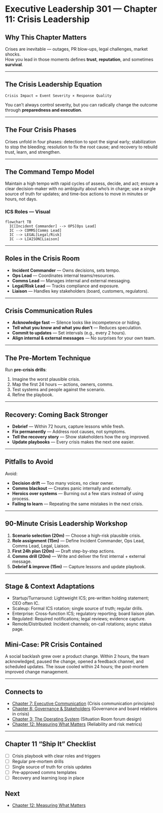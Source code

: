 # Executive Leadership 301 — Chapter 11: Crisis Leadership

## Why This Chapter Matters
Crises are inevitable — outages, PR blow-ups, legal challenges, market shocks.  
How you lead in those moments defines **trust**, **reputation**, and sometimes **survival**.

---

## The Crisis Leadership Equation
```
Crisis Impact = Event Severity × Response Quality
```
You can’t always control severity, but you can radically change the outcome through **preparedness and execution**.

---

## The Four Crisis Phases
Crises unfold in four phases: detection to spot the signal early; stabilization to stop the bleeding; resolution to fix the root cause; and recovery to rebuild trust, learn, and strengthen.

---

## The Command Tempo Model
Maintain a high tempo with rapid cycles of assess, decide, and act; ensure a clear decision-maker with no ambiguity about who’s in charge; use a single source of truth for updates; and time-box actions to move in minutes or hours, not days.

### ICS Roles — Visual
```mermaid
flowchart TB
  IC[Incident Commander] --> OPS[Ops Lead]
  IC --> COMMS[Comms Lead]
  IC --> LEGAL[Legal/Risk]
  IC --> LIAISON[Liaison]
```

---

## Roles in the Crisis Room
- **Incident Commander** — Owns decisions, sets tempo.
- **Ops Lead** — Coordinates internal teams/resources.
- **Comms Lead** — Manages internal and external messaging.
- **Legal/Risk Lead** — Tracks compliance and exposure.
- **Liaison** — Handles key stakeholders (board, customers, regulators).

---

## Crisis Communication Rules
- **Acknowledge fast** — Silence looks like incompetence or hiding.
- **Tell what you know and what you don’t** — Reduces speculation.
- **Commit to updates** — Set intervals (e.g., every 2 hours).
- **Align internal & external messages** — No surprises for your own team.

---

## The Pre-Mortem Technique
Run **pre-crisis drills**:
1. Imagine the worst plausible crisis.
2. Map the first 24 hours — actions, owners, comms.
3. Test systems and people against the scenario.
4. Refine the playbook.

---

## Recovery: Coming Back Stronger
- **Debrief** — Within 72 hours, capture lessons while fresh.
- **Fix permanently** — Address root causes, not symptoms.
- **Tell the recovery story** — Show stakeholders how the org improved.
- **Update playbooks** — Every crisis makes the next one easier.

---

## Pitfalls to Avoid
Avoid:
- **Decision drift** — Too many voices, no clear owner.
- **Comms blackout** — Creates panic internally and externally.
- **Heroics over systems** — Burning out a few stars instead of using process.
- **Failing to learn** — Repeating the same mistakes in the next crisis.

---

## 90-Minute Crisis Leadership Workshop
1. **Scenario selection (20m)** — Choose a high-risk plausible crisis.
2. **Role assignment (15m)** — Define Incident Commander, Ops Lead, Comms Lead, Legal, Liaison.
3. **First 24h plan (20m)** — Draft step-by-step actions.
4. **Comms drill (20m)** — Write and deliver the first internal + external message.
5. **Debrief & improve (15m)** — Capture lessons and update playbook.

---

## Stage & Context Adaptations
- Startup/Turnaround: Lightweight ICS; pre-written holding statement; CEO often IC.
- Scaleup: Formal ICS rotation; single source of truth; regular drills.
- Enterprise: Cross-function ICS; regulatory reporting; board liaison plan.
- Regulated: Required notifications; legal reviews; evidence capture.
- Remote/Distributed: Incident channels; on-call rotations; async status page.

## Mini‑Case: PR Crisis Contained
A social backlash grew over a product change. Within 2 hours, the team acknowledged, paused the change, opened a feedback channel, and scheduled updates. The issue cooled within 24 hours; the post-mortem improved change management.

---

## Connects to
- [Chapter 7: Executive Communication](executive_leadership_301_chapter_7.md) (Crisis communication principles)
- [Chapter 8: Governance & Stakeholders](executive_leadership_301_chapter_8.md) (Governance and board relations in crisis)
- [Chapter 3: The Operating System](executive_leadership_301_chapter_3.md) (Situation Room forum design)
- [Chapter 12: Measuring What Matters](executive_leadership_301_chapter_12.md) (Reliability and risk metrics)

---

## Chapter 11 “Ship It” Checklist
- [ ] Crisis playbook with clear roles and triggers
- [ ] Regular pre-mortem drills
- [ ] Single source of truth for crisis updates
- [ ] Pre-approved comms templates
- [ ] Recovery and learning loop in place

## Next
- [Chapter 12: Measuring What Matters](executive_leadership_301_chapter_12.md)
